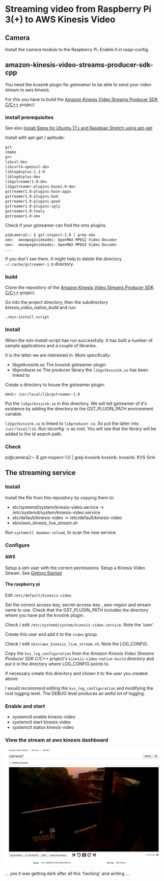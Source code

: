 # Streaming video from Raspberry Pi 3(+) to AWS Kinesis Video

## Camera

Install the camera module to the Raspberry Pi. Enable it in raspi-config.


## amazon-kinesis-video-streams-producer-sdk-cpp

You need the _kvssink_ plugin for _gstreamer_ to be able to send your video stream to aws kinesis.

For this you have to build the [Amazon Kinesis Video Streams Producer SDK C/C++](https://github.com/awslabs/amazon-kinesis-video-streams-producer-sdk-cpp) project.

### install prerequisites

See also [Install Steps for Ubuntu 17.x and Raspbian Stretch using apt-get](https://github.com/awslabs/amazon-kinesis-video-streams-producer-sdk-cpp/blob/master/install-instructions-linux.md#install-steps-for-ubuntu-17x-and-raspbian-stretch-using-apt-get)

Install with apt-get / aptitude:


```
git
cmake
g++
libssl-dev
libcurl4-openssl-dev
liblog4cplus-1.1-9
liblog4cplus-dev
libgstreamer1.0-dev
libgstreamer-plugins-base1.0-dev
gstreamer1.0-plugins-base-apps
gstreamer1.0-plugins-bad
gstreamer1.0-plugins-good
gstreamer1.0-plugins-ugly
gstreamer1.0-tools
gstreamer1.0-omx
```


Check if your gstreamer can find the omx plugins.

```
pi@camera2:~ $ gst-inspect-1.0 | grep omx
omx:  omxmpeg2videodec: OpenMAX MPEG2 Video Decoder
omx:  omxmpeg4videodec: OpenMAX MPEG4 Video Decoder
...
```
If you don't see them. It might help to delete the directory `~/.cache/gstreamer-1.0` directory.

### build

Clone the repository of the [Amazon Kinesis Video Streams Producer SDK C/C++](https://github.com/awslabs/amazon-kinesis-video-streams-producer-sdk-cpp) project.

Go into the project directory, then the subdirectory _kinesis_video_native_build_ and run:

```
./min-install-script
```


### Install

When the _min-install-script_ has run successfully. It has built a number of sample applications and a couple of libraries.

It is the latter we are interested in. More specifically:

* libgstkvssink.so The kvssink gstreamer plugin
* libproducer.so The producer library the `libgstkvssink.so` has been linked to

Create a directory to house the gstreamer plugin:

```
mkdir /usr/local/lib/gstreamer-1.0
```

Put the `libgstkvssink.so` in this directory. We will tell gstreamer of it's existence by adding the directory to the GST_PLUGIN_PATH environment variable.

`libgstkvssink.so` is linked to `libproducer.so`. So put the latter into `/usr/local/lib`. Run ldconfig -v as root. You will see that the library will be added to the ld search path.


### Check

pi@camera2:~ $ gst-inspect-1.0 | grep kvssink
kvssink:  kvssink: KVS Sink


## The streaming service

### Install

Install the file from this repository by copying them to:


* etc/systemd/system/kinesis-video.service -> /etc/systemd/system/kinesis-video.service
* etc/default/kinesis-video -> /etc/default/kinesis-video
* sbin/aws_kinesis_live_stream.sh

Run `systemctl daemon-reload`, to scan the new service.

### Configure

#### AWS

Setup a _iam_ user with the correct permissions. Setup a Kinesis Video Stream.
See [Getting Started](https://docs.aws.amazon.com/kinesisvideostreams/latest/dg/getting-started.html)


#### The raspberry pi

Edit `/etc/default/kinesis-video`

Set the correct access-key, secret-access-key , aws-region and stream name to use.
Check that the GST_PLUGIN_PATH includes the directory where you have put the kvssink plugin.

Check / edit `/etc/systemd/system/kinesis-video.service`. Note the 'user'.

Create this user and add it to the `video` group.

Check / edit `sbin/aws_kinesis_live_stream.sh`. Note the LOG_CONFIG.

Copy the `kvs_log_configuration` from the _Amazon Kinesis Video Streams Producer SDK C/C++_ project's `kinesis-video-native-build` directory and put it in the directory where LOG_CONFIG points to.

If necessary create this directory and chown it to the user you created above.

I would recommend editing the `kvs_log_configuration` and modifying the root logging level. The DEBUG level produces an awful lot of logging.


### Enable and start

* systemctl enable kinesis-video
* systemctl start kinesis-video
* systemctl status kinesis-video

### View the stream at aws kinesis dashboard

![awk-kinesis dashboard](aws-kinesis-dashboard.jpg)

... yes it was getting dark after all this 'hacking' and writing ...

